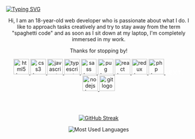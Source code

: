 [![Typing SVG](https://readme-typing-svg.demolab.com?font=Source+Code+Pro&weight=500&size=34&duration=3000&pause=3000&center=true&vCenter=true&repeat=true&random=false&width=900&height=90&lines=+Hello!+%F0%9F%91%8B+I'm+Baidikov+Roman+%F0%9F%87%BA%F0%9F%87%A6+)](https://git.io/typing-svg)

<div align="center">
    <p>Hi, I am an 18-year-old web developer who is passionate about what I do. I like to approach tasks creatively and try to stay away from the term "spaghetti code" and as soon as I sit down at my laptop, I'm completely immersed in my work.
<p> Thanks for stopping by!</p>
    <a href='https://www.w3schools.com/html/html_intro.asp' title="HTML5" > 
        <img src="https://cdn.jsdelivr.net/gh/devicons/devicon/icons/html5/html5-original.svg" height="42" width="42" alt="html5 logo"  />
    </a>
    <a href='https://www.w3schools.com/css/css_intro.asp' title="CSS3" >
        <img  src="https://cdn.jsdelivr.net/gh/devicons/devicon/icons/css3/css3-original.svg" height="42" width="42" alt="css3 logo"  />
    </a>
    <a href='https://www.w3schools.com/js/js_intro.asp' title="JavaScript" >
        <img src="https://cdn.jsdelivr.net/gh/devicons/devicon/icons/javascript/javascript-original.svg" height="42" width="42" alt="javascript logo"  />
    </a>
    <a href='https://www.w3schools.com/typescript/typescript_intro.php' title="TypeScript" >
        <img src="https://cdn.jsdelivr.net/gh/devicons/devicon/icons/typescript/typescript-plain.svg" height="42" width="42" alt="typescript logo"  />
    </a>
    <a href='https://www.w3schools.com/sass/sass_intro.php' title="Sass" >
        <img src="https://cdn.jsdelivr.net/gh/devicons/devicon/icons/sass/sass-original.svg" height="42" width="42" alt="sass logo"  />
    </a>
    <a href='https://pugjs.org/api/getting-started.html' title="Pug" >
        <img src="https://www.svgrepo.com/show/374012/pug.svg" height="42" width="42" alt="pug logo"  />
    </a> 
    <a href='https://www.w3schools.com/react/react_intro.asp' title="React">
        <img src="https://cdn.jsdelivr.net/gh/devicons/devicon/icons/react/react-original.svg" height="42" width="42" alt="react logo"  />
    </a>
    <a href='https://redux.js.org/' title="Redux">
        <img src="https://cdn.jsdelivr.net/gh/devicons/devicon/icons/redux/redux-original.svg" height="42" width="42" alt="redux logo"  />
    </a>
    <a href='https://www.w3schools.com/php/php_intro.asp' title="PHP">
        <img src="https://cdn.jsdelivr.net/gh/devicons/devicon/icons/php/php-original.svg" height="42" width="42" alt="php logo"  />
    </a>
    <a href='https://nextjs.org/docs' title="Nextjs">
        <svg viewBox="0 0 394 79" width="50" xmlns="http://www.w3.org/2000/svg" fill='white'>
            <path d="M261.919 0.0330722H330.547V12.7H303.323V79.339H289.71V12.7H261.919V0.0330722Z"></path>
            <path d="M149.052 0.0330722V12.7H94.0421V33.0772H138.281V45.7441H94.0421V66.6721H149.052V79.339H80.43V12.7H80.4243V0.0330722H149.052Z"></path>
            <path d="M183.32 0.0661486H165.506L229.312 79.3721H247.178L215.271 39.7464L247.127 0.126654L229.312 0.154184L206.352 28.6697L183.32 0.0661486Z"></path>
            <path d="M201.6 56.7148L192.679 45.6229L165.455 79.4326H183.32L201.6 56.7148Z"></path>
            <path clip-rule="evenodd" d="M80.907 79.339L17.0151 0H0V79.3059H13.6121V16.9516L63.8067 79.339H80.907Z" fill-rule="evenodd"></path>
            <path d="M333.607 78.8546C332.61 78.8546 331.762 78.5093 331.052 77.8186C330.342 77.1279 329.991 76.2917 330 75.3011C329.991 74.3377 330.342 73.5106 331.052 72.8199C331.762 72.1292 332.61 71.7838 333.607 71.7838C334.566 71.7838 335.405 72.1292 336.115 72.8199C336.835 73.5106 337.194 74.3377 337.204 75.3011C337.194 75.9554 337.028 76.5552 336.696 77.0914C336.355 77.6368 335.922 78.064 335.377 78.373C334.842 78.6911 334.252 78.8546 333.607 78.8546Z"></path>
            <path d="M356.84 45.4453H362.872V68.6846C362.863 70.8204 362.401 72.6472 361.498 74.1832C360.585 75.7191 359.321 76.8914 357.698 77.7185C356.084 78.5364 354.193 78.9546 352.044 78.9546C350.079 78.9546 348.318 78.6001 346.75 77.9094C345.182 77.2187 343.937 76.1826 343.024 74.8193C342.101 73.456 341.649 71.7565 341.649 69.7207H347.691C347.7 70.6114 347.903 71.3838 348.29 72.0291C348.677 72.6744 349.212 73.1651 349.895 73.5105C350.586 73.8559 351.38 74.0286 352.274 74.0286C353.243 74.0286 354.073 73.8286 354.746 73.4196C355.419 73.0197 355.936 72.4199 356.296 71.6201C356.646 70.8295 356.831 69.8479 356.84 68.6846V45.4453Z"></path>
            <path d="M387.691 54.5338C387.544 53.1251 386.898 52.0254 385.773 51.2438C384.638 50.4531 383.172 50.0623 381.373 50.0623C380.11 50.0623 379.022 50.2532 378.118 50.6258C377.214 51.0075 376.513 51.5164 376.033 52.1617C375.554 52.807 375.314 53.5432 375.295 54.3703C375.295 55.061 375.461 55.6608 375.784 56.1607C376.107 56.6696 376.54 57.0968 377.103 57.4422C377.656 57.7966 378.274 58.0874 378.948 58.3237C379.63 58.56 380.313 58.76 380.995 58.9236L384.14 59.6961C385.404 59.9869 386.631 60.3778 387.802 60.8776C388.973 61.3684 390.034 61.9955 390.965 62.7498C391.897 63.5042 392.635 64.413 393.179 65.4764C393.723 66.5397 394 67.7848 394 69.2208C394 71.1566 393.502 72.8562 392.496 74.3285C391.491 75.7917 390.043 76.9369 388.143 77.764C386.252 78.582 383.965 79 381.272 79C378.671 79 376.402 78.6002 374.493 77.8004C372.575 77.0097 371.08 75.8463 370.001 74.3194C368.922 72.7926 368.341 70.9294 368.258 68.7391H374.235C374.318 69.8842 374.687 70.8386 375.314 71.6111C375.95 72.3745 376.78 72.938 377.795 73.3197C378.819 73.6923 379.962 73.8832 381.226 73.8832C382.545 73.8832 383.707 73.6832 384.712 73.2924C385.708 72.9016 386.492 72.3564 387.055 71.6475C387.627 70.9476 387.913 70.1206 387.922 69.1754C387.913 68.312 387.654 67.5939 387.156 67.0304C386.649 66.467 385.948 65.9944 385.053 65.6127C384.15 65.231 383.098 64.8856 381.899 64.5857L378.081 63.6223C375.323 62.9225 373.137 61.8592 371.541 60.4323C369.937 59.0054 369.143 57.115 369.143 54.7429C369.143 52.798 369.678 51.0894 370.758 49.6261C371.827 48.1629 373.294 47.0268 375.148 46.2179C377.011 45.4 379.114 45 381.456 45C383.836 45 385.92 45.4 387.719 46.2179C389.517 47.0268 390.929 48.1538 391.952 49.5897C392.976 51.0257 393.511 52.6707 393.539 54.5338H387.691Z"></path>
        </svg>
    </a>
    <a href='https://www.w3schools.com/nodejs/nodejs_intro.asp' title="Nodejs">
        <img src="https://cdn.jsdelivr.net/gh/devicons/devicon/icons/nodejs/nodejs-original.svg" height="42" width="42" alt="nodejs logo"  />
    </a>
    <a href='https://git-scm.com/about' title="Git">
        <img src="https://cdn.jsdelivr.net/gh/devicons/devicon/icons/git/git-plain.svg" height="42" width="42" alt="git logo"  />
    </a>

<br /><br />

[![GitHub Streak](https://streak-stats.demolab.com?user=baidikov-roman-mi&theme=github-dark-blue&hide_border=false&mode=weekly&card_width=430&hide_longest_streak=true)](https://git.io/streak-stats)

![Most Used Languages](https://github-readme-stats.vercel.app/api/top-langs?username=baidikov-roman-mi&locale=en&hide_title=true&layout=compact&card_width=350&langs_count=10&theme=highcontrast&hide_border=false)

</div>
